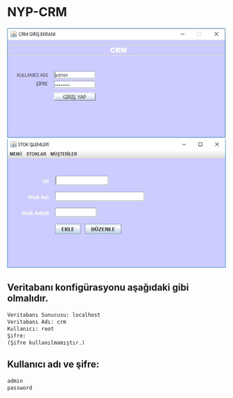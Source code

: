 # NYP-CRM

![Giriş ekranı fotoğraf](screenshots/login-screen.jpg)
![Ürünler fotoğraf](screenshots/products.jpg)

## Veritabanı konfigürasyonu aşağıdaki gibi olmalıdır.

```
Veritabanı Sunucusu: localhost
Veritabanı Adı: crm
Kullanıcı: root
Şifre:
(Şifre kullanılmamıştır.)

```

## Kullanıcı adı ve şifre:

```
admin
password
```
